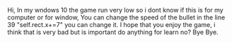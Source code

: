 Hi,
In my wndows 10 the game run very low so i dont know if this is for my computer or for window,
You can change the speed of the bullet in the line 39 "self.rect.x+=7" you can change it.
I hope that you enjoy the game, i think that is very bad but is important do anything for learn no?
Bye Bye.
